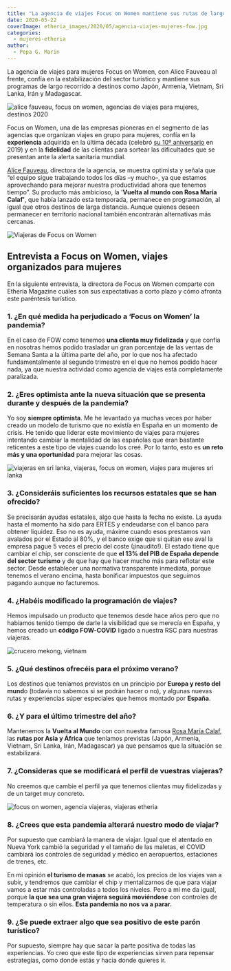 ```yaml
---
title: "La agencia de viajes Focus on Women mantiene sus rutas de largo recorrido en 2020"
date: 2020-05-22
coverImage: etheria_images/2020/05/agencia-viajes-mujeres-fow.jpg
categories: 
  - mujeres-etheria
author: 
  - Pepa G. Marin
---
```


La agencia de viajes para mujeres Focus on Women, con Alice Fauveau al frente, confía en 
la estabilización del sector turístico y mantiene sus programas de largo recorrido a 
destinos como Japón, Armenia, Vietnam, Sri Lanka, Irán y Madagascar. 

![alice fauveau, focus on women, agencias de viajes para mujeres, destinos 2020](etheria_images/2020/05/Alice-Fauveau-agencia-mujeres-fow.jpg "Alice Fauveau, directora de Focus on Women.")

Focus on Women, una de las empresas pioneras en el segmento de las agencias que 
organizan viajes en grupo para mujeres, confía en la **experiencia** adquirida en la 
última década (celebró [su 10º 
aniversario](https://etheriamagazine.com/2019/11/03/fiesta-benefica-decimo-aniversario-focus-on-women/) 
en 2019) y en la **fidelidad** de las clientas para sortear las dificultades que se 
presentan ante la alerta sanitaria mundial. 

[Alice 
Fauveau](https://etheriamagazine.com/2018/10/15/alice-fauveau-directora-focus-on-women-mujer-etheria/), 
directora de la agencia, se muestra optimista y señala que “el equipo sigue trabajando 
todos los días –y mucho–, ya que estamos aprovechando para mejorar nuestra productividad 
ahora que tenemos tiempo”. Su producto más ambicioso, la '**Vuelta al mundo con Rosa 
María Calaf'**, que había lanzado esta temporada, permanece en programación, al igual 
que otros destinos de larga distancia. Aunque quienes deseen permanecer en territorio 
nacional también encontrarán alternativas más cercanas. 

![Viajeras de Focus on Women](etheria_images/2020/05/agencia-viajes-mujeres-fow.jpg "Viajeras de Focus on Women.")

## Entrevista a Focus on Women, viajes organizados para mujeres

En la siguiente entrevista, la directora de Focus on Women comparte con Etheria Magazine 
cuáles son sus expectativas a corto plazo y cómo afronta este paréntesis turístico. 

### 1\. ¿En qué medida ha perjudicado a ‘Focus on Women’ la pandemia?

En el caso de FOW como tenemos **una clienta muy fidelizada** y que confía en nosotras 
hemos podido trasladar un gran porcentaje de las ventas de Semana Santa a la última 
parte del año, por lo que nos ha afectado fundamentalmente al segundo trimestre en el 
que no hemos podido hacer nada, ya que nuestra actividad como agencia de viajes está 
completamente paralizada. 

### 2\. ¿Eres optimista ante la nueva situación que se presenta durante y después de la pandemia?

Yo soy **siempre optimista**. Me he levantado ya muchas veces por haber creado un modelo 
de turismo que no existía en España en un momento de crisis. He tenido que liderar este 
movimiento de viajes para mujeres intentando cambiar la mentalidad de las españolas que 
eran bastante reticentes a este tipo de viajes cuando los creé. Por lo tanto, esto es 
**un reto más y una oportunidad** para mejorar las cosas. 

![viajeras en sri lanka, viajeras, focus on women, viajes para mujeres sri lanka](etheria_images/2020/05/FOW-Sri-Lanka.jpg "Grupo de viajeras en Sri Lanka. © Focus on Women")

### 3\. ¿Consideráis suficientes los recursos estatales que se han ofrecido?

Se precisarán ayudas estatales, algo que hasta la fecha no existe. La ayuda hasta el 
momento ha sido para ERTES y endeudarse con el banco para obtener liquidez. Eso no es 
ayuda, máxime cuando esos prestamos van avalados por el Estado al 80%, y el banco exige 
que si quitan ese aval la empresa pague 5 veces el precio del coste (¡inaudito!). El 
estado tiene que cambiar el chip, ser consciente de que **el 13% del PIB de España 
depende del sector turismo** y de que hay que hacer mucho más para reflotar este sector. 
Desde establecer una normativa transparente inmediata, porque tenemos el verano encima, 
hasta bonificar impuestos que seguimos pagando aunque no facturemos. 

### 4\. ¿Habéis modificado la programación de viajes?

Hemos impulsado un producto que tenemos desde hace años pero que no habíamos tenido 
tiempo de darle la visibilidad que se merecía en España, y hemos creado un **código 
FOW-COVID** ligado a nuestra RSC para nuestras viajeras. 

![crucero mekong, vietnam](etheria_images/2019/09/paisaje-rio-vietnam-900x600.jpg "Paisaje fluvial en Vietnam. ©PB")

### 5\. ¿Qué destinos ofrecéis para el próximo verano?

Los destinos que teníamos previstos en un principio por **Europa y resto del mund**o 
(todavía no sabemos si se podrán hacer o no), y algunas nuevas rutas y experiencias 
súper especiales que hemos montado por **España**. 

### 6\. ¿Y para el último trimestre del año?

Mantenemos la **Vuelta al Mundo** con con nuestra famosa [Rosa María 
Calaf](https://etheriamagazine.com/2018/09/17/rosa-maria-calaf-es-una-mujer-etheria/), 
las **rutas por Asia y África** que teníamos previstas (Japón, Armenia, Vietnam, Sri 
Lanka, Irán, Madagascar) ya que pensamos que la situación se estabilizará. 

### 7\. ¿Consideras que se modificará el perfil de vuestras viajeras?

No creemos que cambie el perfil ya que tenemos clientas muy fidelizadas y de un target 
muy concreto. 

![focus on women, agencia viajeras, viajeras etheria](etheria_images/2020/05/fow-viajes-mujeres.jpg "Grupo de viajeras de Focus on Women.")

### 8\. ¿Crees que esta pandemia alterará nuestro modo de viajar?

Por supuesto que cambiará la manera de viajar. Igual que el atentado en Nueva York 
cambió la seguridad y el tamaño de las maletas, el COVID cambiará los controles de 
seguridad y médico en aeropuertos, estaciones de trenes, etc. 

En mi opinión **el turismo de masas** se acabó, los precios de los viajes van a subir, y 
tendremos que cambiar el chip y mentalizarnos de que para viajar vamos a estar más 
controladas a todos los niveles. Pero a mí me da igual, porque **la que sea una gran 
viajera seguirá moviéndose** con controles de temperatura o sin ellos. **Esta pandemia 
no nos va a parar.** 

### 9\. ¿Se puede extraer algo que sea positivo de este parón turístico?

Por supuesto, siempre hay que sacar la parte positiva de todas las experiencias. Yo creo 
que este tipo de experiencias sirven para repensar estrategias, como donde estás y hacia 
donde quieres ir.
